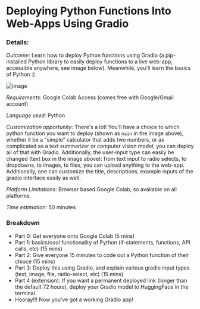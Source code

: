 # Deploying Python Functions Into Web-Apps Using Gradio 

### Details:
_Outcome:_ Learn how to deploy Python functions using Gradio (a pip-installed Python library to easily deploy functions to a live web-app, accessible anywhere, see image below). Meanwhile, you'll learn the basics of Python :)

![image](https://github.com/hackclub/Jams/assets/62436772/2be198e3-4506-432b-bfbb-189bb2e4a6a6)

_Requirements:_ Google Colab Access (comes free with Google/Gmail account)

_Language used:_ Python

_Customization opportunity:_ There's a lot! You'll have a choice to which python function you want to deploy (shown as `main` in the image above), whether it be a "simple" calculator that adds two numbers, or as complicated as a text summarizer or computer vision model, you can deploy all of that with Gradio. Additionally, the user-input type can easily be changed (text box in the image above): from text input to radio selects, to dropdowns, to images, to files, you can upload anything to the web-app. Additionally, one can customize the title, descriptions, example inputs of the gradio interface easily as well.

_Platform Limitations:_ Browser based Google Colab, so available on all platforms.

_Time estimation:_ 50 minutes

### Breakdown

- Part 0: Get everyone onto Google Colab (5 mins)
- Part 1: basics/cool functionality of Python (if-statements, functions, API calls, etc) (15 mins)
- Part 2: Give everyone 15 minutes to code out a Python function of their chioce (15 mins)
- Part 3: Deploy this using Gradio, and explain various gradio input types (text, image, file, radio-select, etc) (15 mins)
- Part 4 (extension): If you want a permanent deployed link (longer than the default 72 hours), deploy your Gradio model to HuggingFace in the terminal.
- Hooray!!! Now you've got a working Gradio app!